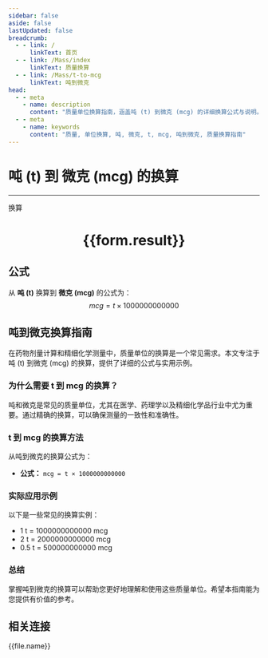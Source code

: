 ```yaml
---
sidebar: false
aside: false
lastUpdated: false
breadcrumb:
  - - link: /
      linkText: 首页
  - - link: /Mass/index
      linkText: 质量换算
  - - link: /Mass/t-to-mcg
      linkText: 吨到微克
head:
  - - meta
    - name: description
      content: "质量单位换算指南，涵盖吨 (t) 到微克 (mcg) 的详细换算公式与说明。"
  - - meta
    - name: keywords
      content: "质量, 单位换算, 吨, 微克, t, mcg, 吨到微克, 质量换算指南"
---
```

# 吨 (t) 到 微克 (mcg) 的换算
---
<script setup>
import { onMounted, reactive, inject, ref } from 'vue'
import { NButton, NForm, NFormItem, NInput, NInputNumber, NSelect, NCard, useMessage,NGrid ,NGi } from 'naive-ui'
import { defineClientComponent } from 'vitepress'
import { Mass } from '../../files';

const convert = inject('convert')

const form = reactive({
  number: null,
  result: '',
})

const convertHandler = () => {
  if (form.number !== null && !isNaN(form.number)) {
    const convertedValue = parseFloat(form.number) * 1000000000000
    form.result = `${form.number}t = ${convertedValue.toFixed(0)}mcg`
  } else {
    form.result = '请输入有效的数值。'
  }
}
</script>

<n-form size="large" :model="form">
  <n-form-item label="吨 (t)">
    <n-input-number v-model:value="form.number" placeholder="输入吨" style="width: 100%" />
  </n-form-item>
  <n-form-item>
    <n-button type="primary" @click="convertHandler" block>换算</n-button>
  </n-form-item>
</n-form>

<n-card  embedded :bordered="false" hoverable>
  <div  style="text-align:center">
    <h1>{{form.result}}</h1>
  </div>
</n-card>

## 公式

从 **吨 (t)** 换算到 **微克 (mcg)** 的公式为：
$$ mcg = t \times 1000000000000 $$

## 吨到微克换算指南

在药物剂量计算和精细化学测量中，质量单位的换算是一个常见需求。本文专注于吨 (t) 到微克 (mcg) 的换算，提供了详细的公式与实用示例。

### 为什么需要 t 到 mcg 的换算？

吨和微克是常见的质量单位，尤其在医学、药理学以及精细化学品行业中尤为重要。通过精确的换算，可以确保测量的一致性和准确性。

### t 到 mcg 的换算方法

从吨到微克的换算公式为：

- **公式：** `mcg = t × 1000000000000`

### 实际应用示例

以下是一些常见的换算实例：

- 1 t = 1000000000000 mcg
- 2 t = 2000000000000 mcg
- 0.5 t = 500000000000 mcg

### 总结

掌握吨到微克的换算可以帮助您更好地理解和使用这些质量单位。希望本指南能为您提供有价值的参考。

## 相关连接
<n-grid x-gap="12" :cols="4">
  <n-gi v-for="(file, index) in Mass" :key="index">
    <n-button
      text
      tag="a"
      :href="file.path"
      type="primary"
    >
      {{file.name}}
    </n-button>
  </n-gi>
</n-grid>